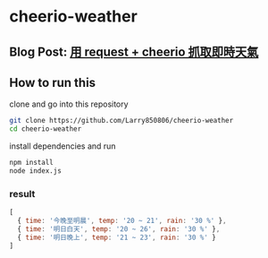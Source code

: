 # cheerio-weather

## Blog Post: [用 request + cheerio 抓取即時天氣](https://larrylu.blog/nodejs-request-cheerio-weather-414e33f45c7d)

## How to run this

clone and go into this repository

```sh
git clone https://github.com/Larry850806/cheerio-weather
cd cheerio-weather
```

install dependencies and run

```sh
npm install
node index.js
```

### result

```js
[ 
  { time: '今晚至明晨', temp: '20 ~ 21', rain: '30 %' },
  { time: '明日白天', temp: '20 ~ 26', rain: '30 %' },
  { time: '明日晚上', temp: '21 ~ 23', rain: '30 %' }
]
```
